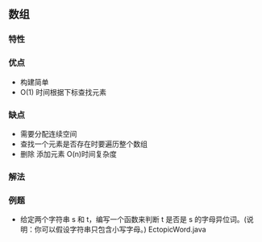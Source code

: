 ## 数组
### 特性
 
### 优点
 - 构建简单
 - O(1) 时间根据下标查找元素
### 缺点
 - 需要分配连续空间
 - 查找一个元素是否存在时要遍历整个数组
 - 删除 添加元素 O(n)时间复杂度
### 解法
 
### 例题
 - 给定两个字符串 s 和 t，编写一个函数来判断 t 是否是 s 的字母异位词。(说明：你可以假设字符串只包含小写字母。) EctopicWord.java
 